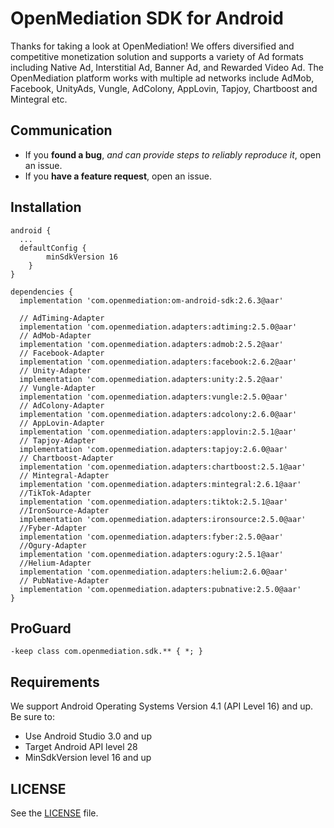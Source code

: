 ﻿# OpenMediation SDK for Android
Thanks for taking a look at OpenMediation! We offers diversified and competitive monetization solution and supports a variety of Ad formats including Native Ad, Interstitial Ad, Banner Ad, and Rewarded Video Ad. The OpenMediation platform works with multiple ad networks include AdMob, Facebook, UnityAds, Vungle, AdColony, AppLovin, Tapjoy, Chartboost and Mintegral etc.

## Communication

- If you **found a bug**, _and can provide steps to reliably reproduce it_, open an issue.
- If you **have a feature request**, open an issue.

## Installation

```
android {
  ...
  defaultConfig {
        minSdkVersion 16
    }
}

dependencies {
  implementation 'com.openmediation:om-android-sdk:2.6.3@aar'

  // AdTiming-Adapter
  implementation 'com.openmediation.adapters:adtiming:2.5.0@aar'
  // AdMob-Adapter
  implementation 'com.openmediation.adapters:admob:2.5.2@aar'
  // Facebook-Adapter
  implementation 'com.openmediation.adapters:facebook:2.6.2@aar'
  // Unity-Adapter
  implementation 'com.openmediation.adapters:unity:2.5.2@aar'
  // Vungle-Adapter
  implementation 'com.openmediation.adapters:vungle:2.5.0@aar'
  // AdColony-Adapter
  implementation 'com.openmediation.adapters:adcolony:2.6.0@aar'
  // AppLovin-Adapter
  implementation 'com.openmediation.adapters:applovin:2.5.1@aar'
  // Tapjoy-Adapter
  implementation 'com.openmediation.adapters:tapjoy:2.6.0@aar'
  // Chartboost-Adapter
  implementation 'com.openmediation.adapters:chartboost:2.5.1@aar'
  // Mintegral-Adapter
  implementation 'com.openmediation.adapters:mintegral:2.6.1@aar'
  //TikTok-Adapter
  implementation 'com.openmediation.adapters:tiktok:2.5.1@aar'
  //IronSource-Adapter
  implementation 'com.openmediation.adapters:ironsource:2.5.0@aar'
  //Fyber-Adapter
  implementation 'com.openmediation.adapters:fyber:2.5.0@aar'
  //Ogury-Adapter
  implementation 'com.openmediation.adapters:ogury:2.5.1@aar'
  //Helium-Adapter
  implementation 'com.openmediation.adapters:helium:2.6.0@aar'
  // PubNative-Adapter
  implementation 'com.openmediation.adapters:pubnative:2.5.0@aar'
}
```

## ProGuard
```
-keep class com.openmediation.sdk.** { *; }
```

## Requirements
We support Android Operating Systems Version 4.1 (API Level 16) and up. Be sure to:

- Use Android Studio 3.0 and up
- Target Android API level 28
- MinSdkVersion level 16 and up

## LICENSE
See the [LICENSE](LICENSE) file.


